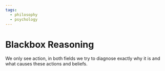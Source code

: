 ```yaml
---
tags:
  - philosophy
  - psychology
---
```

# Blackbox Reasoning
We only see action, in both fields we try to diagnose exactly why it is and what causes these actions and beliefs.